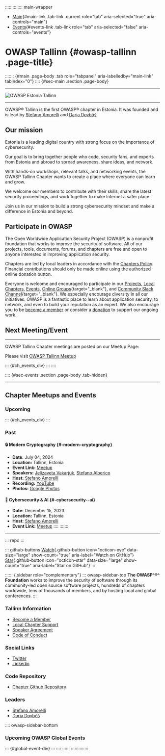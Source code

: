 :::::::::::::: main-wrapper
- [Main](#div-main){#main-link .tab-link .current role="tab"
  aria-selected="true" aria-controls="main"}
- [Events](#div-events){#events-link .tab-link role="tab"
  aria-selected="false" aria-controls="events"}

# OWASP Tallinn {#owasp-tallinn .page-title}

::::::: {#main .page-body .tab role="tabpanel" aria-labelledby="main-link" tabindex="0"}
:::: {#sec-main .section .page-body}

------------------------------------------------------------------------

![OWASP Estonia Tallinn](assets/images/owasp-tallinn-logo.png)

------------------------------------------------------------------------

OWASP® Tallinn is the first OWASP® chapter in Estonia. It was founded
and is lead by [Stefano
Amorelli](../cdn-cgi/l/email-protection.html#7201061714131c1d5c131f1d00171e1e1b321d051301025c1d0015)
and [Darja
Dovbõš](../cdn-cgi/l/email-protection.html#610500130b004f050e17030e12210e160012114f0e1306).

## Our mission

Estonia is a leading digital country with strong focus on the importance
of cybersecurity.

Our goal is to bring together people who code, security fans, and
experts from Estonia and abroad to spread awareness, share ideas, and
network.

With hands-on workshops, relevant talks, and networking events, the
OWASP Tallinn Chapter wants to create a place where everyone can learn
and grow.

We welcome our members to contribute with their skills, share the latest
security proceedings, and work together to make Internet a safer place.

Join us in our mission to build a strong cybersecurity mindset and make
a difference in Estonia and beyond.

## Participate in OWASP

The Open Worldwide Application Security Project (OWASP) is a nonprofit
foundation that works to improve the security of software. All of our
projects, tools, documents, forums, and chapters are free and open to
anyone interested in improving application security.

Chapters are led by local leaders in accordance with the [Chapters
Policy](../www-policy/operational/chapters-2.html). Financial
contributions should only be made online using the authorized online
donation button.

Everyone is welcome and encouraged to participate in our
[Projects](../projects/index.html), [Local
Chapters](../chapters/index.html), [Events](../events/index.html),
[Online
Groups](https://groups.google.com/a/owasp.com/){target="_blank"}, and
[Community Slack Channel](https://owasp.slack.com/){target="_blank"}. We
especially encourage diversity in all our initiatives. OWASP is a
fantastic place to learn about application security, to network, and
even to build your reputation as an expert. We also encourage you to be
[become a member](../membership/index.html) or consider a
[donation](../donate/index.html) to support our ongoing work.

## Next Meeting/Event

------------------------------------------------------------------------

OWASP Tallinn Chapter meetings are posted on our Meetup Page:

Please visit [OWASP Tallinn
Meetup](http://www.meetup.com/owasp-tallinn-chapter)

::: {#ch_events_div}
:::
::::

:::: {#sec-events .section .page-body .tab-hidden}

------------------------------------------------------------------------

## Chapter Meetups and Events

### Upcoming

::: {#ch_events_div}
:::

### Past

#### 🔒 Modern Cryptography {#-modern-cryptography}

- **Date:** July 04, 2024
- **Location:** Tallinn, Estonia
- **Event Link:**
  [Meetup](https://www.meetup.com/owasp-tallinn/events/301615501/)
- **Speakers:** [Jelizaveta
  Vakarjuk](https://ee.linkedin.com/in/jelizaveta-vakarjuk-b0b5a3198),
  [Stefano Alberico](https://www.linkedin.com/in/alberico/)
- **Host:** [Stefano
  Amorelli](https://www.linkedin.com/in/stefanoamorelli/)
- **Recording:**
  [YouTube](https://www.youtube.com/playlist?list=PLi4Aq2GG-SRKuMlBJffdxnVCUjMlmqupR)
- **Photos:** [Google
  Photos](https://photos.app.goo.gl/hCmyS2g62EAWMgAb8)

#### 🧠 Cybersecurity & AI {#-cybersecurity--ai}

- **Date:** December 15, 2023
- **Location:** Tallinn, Estonia
- **Host:** [Stefano
  Amorelli](https://www.linkedin.com/in/stefanoamorelli/)
- **Event Link:**
  [Meetup](https://www.meetup.com/owasp-tallinn/events/297697716/)
::::
:::::::

------------------------------------------------------------------------

::: repo
:::

::: github-buttons
[Watch](https://github.com/owasp/www-chapter-tallinn/subscription){.github-button
icon="octicon-eye" data-size="large" show-count="true"
aria-label="Watch on GitHub"}
[Star](https://github.com/owasp/www-chapter-tallinn){.github-button
icon="octicon-star" data-size="large" show-count="true"
aria-label="Star on GitHub"}
:::

:::::: {.sidebar role="complementary"}
::: owasp-sidebar-top
**The OWASP^®^ Foundation** works to improve the security of software
through its community-led open source software projects, hundreds of
chapters worldwide, tens of thousands of members, and by hosting local
and global conferences.
:::

### Tallinn Information

- [Become a Member](https://www.owasp.org/index.php/Membership)
- [Local Chapter Support](../donate/index.html)
- [Speaker Agreement](../www-policy/legal/speaker-agreement.html)
- [Code of Conduct](../www-policy/operational/conferences-events-2.html)

### Social Links

- [Twitter](https://twitter.com/OWASPtallinn)
- [Linkedin](https://www.linkedin.com/company/owasp-tallinn)

### Code Repository

- [Chapter Github
  Repository](https://github.com/OWASP/www-chapter-tallinn)

### Leaders

- [Stefano
  Amorelli](../cdn-cgi/l/email-protection.html#4a393e2f2c2b2425642b2725382f2626230a253d2b393a6425382d)
- [Darja
  Dovbõš](../cdn-cgi/l/email-protection.html#254144574f440b414a53474a56654a524456550b4a5742)

:::: owasp-sidebar-bottom
### Upcoming OWASP Global Events

::: {#global-event-div}
:::
::::
::::::
::::::::::::::
